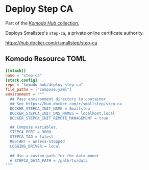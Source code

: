 # Deploy Step CA

Part of the [_Komodo Hub_ collection.](https://github.com/komodo-hub/komodo-hub)

Deploys Smallstep's `step-ca`, a private online certificate authority.

https://hub.docker.com/r/smallstep/step-ca

## Komodo Resource TOML

```toml
[[stack]]
name = "step-ca"
[stack.config]
repo = "komodo-hub/deploy-step-ca"
file_paths = ["compose.yaml"]
environment = """
  ## Pass environment directory to container
  ## See https://hub.docker.com/r/smallstep/step-ca
  DOCKER_STEPCA_INIT_NAME = Smallstep
  DOCKER_STEPCA_INIT_DNS_NAMES = localhost,local
  DOCKER_STEPCA_INIT_REMOTE_MANAGEMENT = true

  ## Compose variables.
  STEPCA_PORT = 9000
  STEPCA_TAG = latest
  RESTART = unless-stopped
  LOGGING_DRIVER = local
  
  ## Use a custom path for the data mount
  # STEPCA_DATA_PATH = /path/to/data
"""
```
